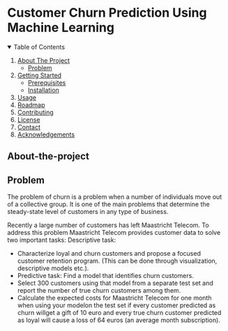 # Customer Churn Prediction Using Machine Learning



<!-- TABLE OF CONTENTS -->
<details open="open">
  <summary>Table of Contents</summary>
  <ol>
    <li>
      <a href="#About-the-project">About The Project</a>
      <ul>
        <li><a href="#Problem">Problem</a></li>
      </ul>
    </li>
    <li>
      <a href="#getting-started">Getting Started</a>
      <ul>
        <li><a href="#prerequisites">Prerequisites</a></li>
        <li><a href="#installation">Installation</a></li>
      </ul>
    </li>
    <li><a href="#usage">Usage</a></li>
    <li><a href="#roadmap">Roadmap</a></li>
    <li><a href="#contributing">Contributing</a></li>
    <li><a href="#license">License</a></li>
    <li><a href="#contact">Contact</a></li>
    <li><a href="#acknowledgements">Acknowledgements</a></li>
  </ol>
</details>

<!-- ABOUT THE PROJECT -->
## About-the-project

## Problem

The problem of churn is a problem when a number of individuals move out of a collective group. It is one of the main problems that determine the steady-state level of customers in any type of business.

Recently a large number of customers has left Maastricht Telecom. To address this problem Maastricht Telecom provides customer data to solve two important tasks:
Descriptive task:
 * Characterize loyal and churn customers and propose a focused customer retention program. (This can be done through visualization, descriptive models etc.).
 * Predictive task: Find a model that identifies churn customers. 
 * Select 300 customers using that model from a separate test set and report the number of true churn customers among them.
 * Calculate the expected costs for Maastricht Telecom for one month when using your modelon the test set if every customer predicted as churn willget a gift of 10    euro and every true churn customer predicted as loyal will cause a loss of 64 euros (an average month subscription).




